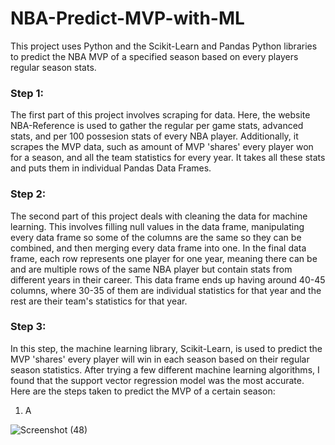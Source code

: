 ﻿# NBA-Predict-MVP-with-ML

This project uses Python and the Scikit-Learn and Pandas Python libraries to predict the NBA MVP of a specified season based on every players regular season stats.

### Step 1: 

The first part of this project involves scraping for data. Here, the website NBA-Reference is used to gather the regular per game stats, advanced stats, and per 100 possesion stats of every NBA player. Additionally, it scrapes the MVP data, such as amount of MVP 'shares' every player won for a season, and all the team statistics for every year. It takes all these stats and puts them in individual Pandas Data Frames. 

### Step 2: 

The second part of this project deals with cleaning the data for machine learning. This involves filling null values in the data frame, manipulating every data frame so some of the columns are the same so they can be combined, and then merging every data frame into one. In the final data frame, each row represents one player for one year, meaning there can be and are multiple rows of the same NBA player but contain stats from different years in their career. This data frame ends up having around 40-45 columns, where 30-35 of them are individual statistics for that year and the rest are their team's statistics for that year. 


### Step 3: 

In this step, the machine learning library, Scikit-Learn, is used to predict the MVP 'shares' every player will win in each season based on their regular season statistics. After trying a few different machine learning algorithms, I found that the support vector regression model was the most accurate. Here are the steps taken to predict the MVP of a certain season: 

1) A


 
![Screenshot (48)](https://github.com/bobbyroach/NBA-Predict-MVP-with-ML/assets/110302904/fa253f8a-fb05-404c-ab12-c2bcfe459ec8)
